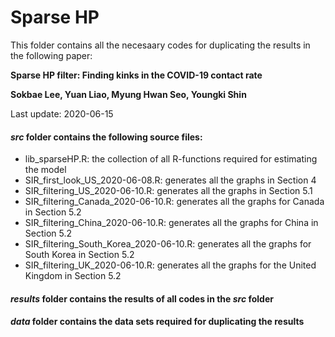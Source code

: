 # Sparse HP
This folder contains all the necesaary codes for duplicating the results in the following paper:

**Sparse HP filter: Finding kinks in the COVID-19 contact rate**

**Sokbae Lee, Yuan Liao, Myung Hwan Seo, Youngki Shin**

Last update: 2020-06-15



#### _src_ folder contains the following source files:
* lib_sparseHP.R: the collection of all R-functions required for estimating the model 
* SIR_first_look_US_2020-06-08.R: generates all the graphs in Section 4
* SIR_filtering_US_2020-06-10.R: generates all the graphs in Section 5.1
* SIR_filtering_Canada_2020-06-10.R: generates all the graphs for Canada in Section 5.2
* SIR_filtering_China_2020-06-10.R: generates all the graphs for China in Section 5.2
* SIR_filtering_South_Korea_2020-06-10.R: generates all the graphs for South Korea in Section 5.2
* SIR_filtering_UK_2020-06-10.R: generates all the graphs for the United Kingdom in Section 5.2

#### _results_ folder contains the results of all codes in the _src_ folder

#### _data_ folder contains the data sets required for duplicating the results